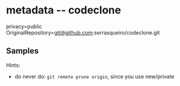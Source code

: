 # metadata -- codeclone

privacy=public
OriginalRepository=git@github.com:serrasqueiro/codeclone.git

## Samples

Hints:
- do never do: `git remote prune origin`, since you use new/private

